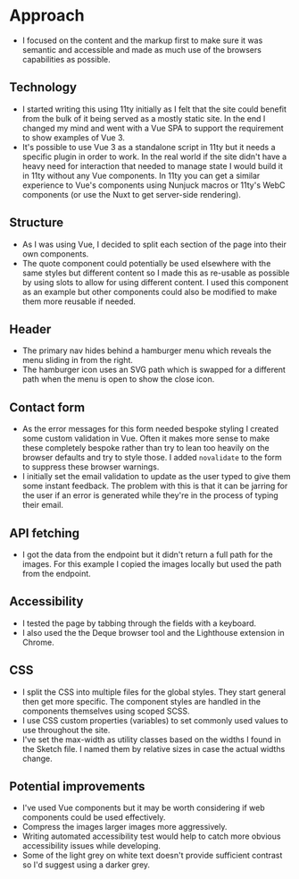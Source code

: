 # Approach

+ I focused on the content and the markup first to make sure it was semantic and accessible and made as much use of the browsers capabilities as possible.

## Technology

+ I started writing this using 11ty initially as I felt that the site could benefit from the bulk of it being served as a mostly static site. In the end I changed my mind and went with a Vue SPA to support the requirement to show examples of Vue 3.
+ It's possible to use Vue 3 as a standalone script in 11ty but it needs a specific plugin in order to work. In the real world if the site didn't have a heavy need for interaction that needed to manage state I would build it in 11ty without any Vue components. In 11ty you can get a similar experience to Vue's components using Nunjuck macros or 11ty's WebC components (or use the Nuxt to get server-side rendering).

## Structure

+ As I was using Vue, I decided to split each section of the page into their own components.
+ The quote component could potentially be used elsewhere with the same styles but different content so I made this as re-usable as possible by using slots to allow for using different content. I used this component as an example but other components could also be modified to make them more reusable if needed. 


## Header

+ The primary nav hides behind a hamburger menu which reveals the menu sliding in from the right.
+ The hamburger icon uses an SVG path which is swapped for a different path when the menu is open to show the close icon.

## Contact form

+ As the error messages for this form needed bespoke styling I created some custom validation in Vue. Often it makes more sense to make these completely bespoke rather than try to lean too heavily on the browser defaults and try to style those. I added `novalidate` to the form to suppress these browser warnings.   
+ I initially set the email validation to update as the user typed to give them some instant feedback. The problem with this is that it can be jarring for the user if an error is generated while they're in the process of typing their email.


## API fetching

+ I got the data from the endpoint but it didn't return a full path for the images. For this example I copied the images locally but used the path from the endpoint.

## Accessibility

+ I tested the page by tabbing through the fields with a keyboard.
+ I also used the the Deque browser tool and the Lighthouse extension in Chrome.


## CSS

+ I split the CSS into multiple files for the global styles. They start general then get more specific. The component styles are handled in the components themselves using scoped SCSS.
+ I use CSS custom properties (variables) to set commonly used values to use throughout the site.
+ I've set the max-width as utility classes based on the widths I found in the Sketch file. I named them by relative sizes in case the actual widths change.


## Potential improvements

+ I've used Vue components but it may be worth considering if web components could be used effectively.
+ Compress the images larger images more aggressively.
+ Writing automated accessibility test would help to catch more obvious accessibility issues while developing.
+ Some of the light grey on white text doesn't provide sufficient contrast so I'd suggest using a darker grey.
